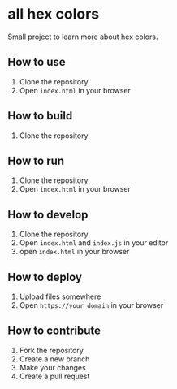 # all hex colors

Small project to learn more about hex colors.

## How to use

1. Clone the repository
2. Open `index.html` in your browser

## How to build

1. Clone the repository

## How to run

1. Clone the repository
2. Open `index.html` in your browser

## How to develop

1. Clone the repository
2. Open `index.html` and `index.js` in your editor
3. open `index.html` in your browser

## How to deploy

1. Upload files somewhere
2. Open `https://your domain` in your browser

## How to contribute

1. Fork the repository
2. Create a new branch
3. Make your changes
4. Create a pull request
